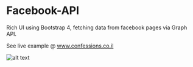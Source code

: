 # Facebook-API
Rich UI using Bootstrap 4, fetching data from facebook pages via Graph API.

See live example @ www.confessions.co.il

![alt text](https://github.com/Jenyapa/Facebook-API/blob/master/snapshot.PNG)
